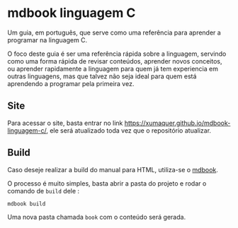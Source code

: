 # mdbook linguagem C
Um guia, em português, que serve como uma referência para aprender a programar na linguagem C.

O foco deste guia é ser uma referência rápida sobre a linguagem, servindo como uma forma rápida de revisar conteúdos, aprender novos conceitos, ou aprender rapidamente a linguagem para quem já tem experiencia em outras linguagens, mas que talvez não seja ideal para quem está aprendendo a programar pela primeira vez.


## Site
Para acessar o site, basta entrar no link https://xumaquer.github.io/mdbook-linguagem-c/, ele será atualizado toda vez que o repositório atualizar.

## Build
Caso deseje realizar a build do manual para HTML, utiliza-se o [mdbook](https://github.com/rust-lang/mdBook).

O processo é muito simples, basta abrir a pasta do projeto e rodar o comando de `build` dele : 
```bash
mdbook build
```

Uma nova pasta chamada `book` com o conteúdo será gerada.

